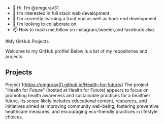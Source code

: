 - 👋 Hi, I’m @omgurav31
- 👀 I’m interested in full stack web development 
- 🌱 I’m currently learning a front end as well as back end development
- 💞️ I’m looking to collaborate on
- 📫 How to reach me,follow on instagram,tweeter,and facebook also.

#My GitHub Projects

Welcome to my GitHub profile! Below is a list of my repositories and projects.

## Projects

Project 1(https://omgurav31.github.io/Health-for-future/)
The project "Health for Future" (hosted at Health for Future) appears to focus on promoting health awareness and sustainable practices for a healthier future. Its scope likely includes educational content, resources, and initiatives aimed at improving community well-being, fostering preventive healthcare measures, and encouraging eco-friendly practices in lifestyle choices.

<!---
omgurav31/omgurav31 is a ✨ special ✨ repository because its `README.md` (this file) appears on your GitHub profile.
You can click the Preview link to take a look at your changes.
--->

